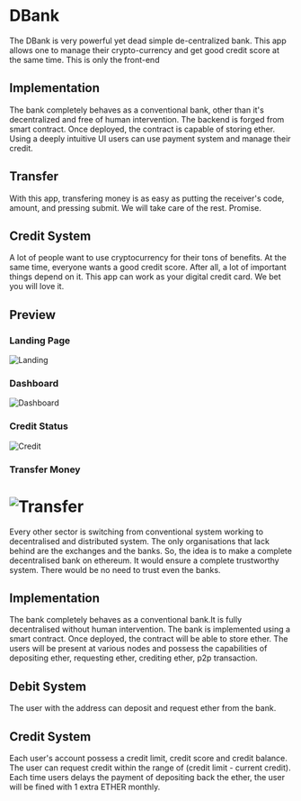 # DBank
The DBank is very powerful yet dead simple de-centralized bank. This app allows one to manage their crypto-currency and get good credit score at the same time. This is only the front-end

## Implementation

The bank completely behaves as a conventional bank, other than it's decentralized and free of human intervention. The backend is forged from smart contract. Once deployed, the contract is capable of storing ether. Using a deeply intuitive UI users can use payment system and manage their credit. 

## Transfer

With this app, transfering money is as easy as putting the receiver's code, amount, and pressing submit. We will take care of the rest. Promise.

## Credit System

A lot of people want to use cryptocurrency for their tons of benefits. At the same time, everyone wants a good credit score. After all, a lot of important things depend on it. This app can work as your digital credit card. We bet you will love it. 

## Preview

### Landing Page
![Landing](https://github.com/tranoidityFluidment/simply_insured/blob/Contracts/public/media/preview/Main.png)

### Dashboard
![Dashboard](https://github.com/tranoidityFluidment/simply_insured/blob/Contracts/public/media/preview/Dashboard.png)

### Credit Status
![Credit](https://github.com/tranoidityFluidment/simply_insured/blob/Contracts/public/media/preview/Credit.png)

### Transfer Money
![Transfer](https://github.com/tranoidityFluidment/simply_insured/blob/Contracts/public/media/preview/Transfer.png)
=======
Every other sector is switching from conventional system working to decentralised and distributed system. The only organisations that lack behind are the exchanges and the banks. So, the idea is to make a complete decentralised bank on ethereum. It would ensure a complete trustworthy system. There would be no need to trust even the banks.

## Implementation

The bank completely behaves as a conventional bank.It is fully decentralised without human intervention. The bank is implemented using a smart contract. Once deployed, the contract will be able to store ether. The users will be present at various nodes and possess the capabilities of depositing ether, requesting ether, crediting ether, p2p transaction.

## Debit System

The user with the address can deposit and request ether from the bank.

## Credit System

Each user's account possess a credit limit, credit score and credit balance. The user can request credit within the range of 
(credit limit - current credit). Each time users delays the payment of depositing back the ether, the user will be fined with 
1 extra ETHER monthly.
